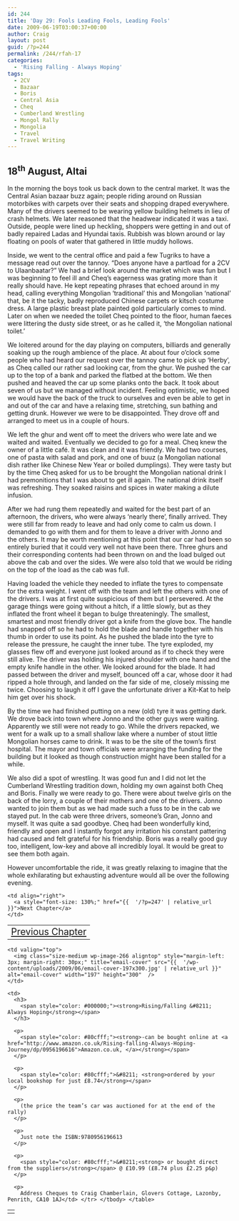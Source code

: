 ```yaml
---
id: 244
title: 'Day 29: Fools Leading Fools, Leading Fools'
date: 2009-06-19T03:00:37+00:00
author: Craig
layout: post
guid: /?p=244
permalink: /244/rfah-17
categories:
  - 'Rising Falling - Always Hoping'
tags:
  - 2CV
  - Bazaar
  - Boris
  - Central Asia
  - Cheq
  - Cumberland Wrestling
  - Mongol Rally
  - Mongolia
  - Travel
  - Travel Writing
---
```

## 18<sup>th</sup> August, Altai

In the morning the boys took us back down to the central market. It was the Central Asian bazaar buzz again; people riding around on Russian motorbikes with carpets over their seats and shopping draped everywhere. Many of the drivers seemed to be wearing yellow building helmets in lieu of crash helmets. We later reasoned that the headwear indicated it was a taxi. Outside, people were lined up heckling, shoppers were getting in and out of badly repaired Ladas and Hyundai taxis. Rubbish was blown around or lay floating on pools of water that gathered in little muddy hollows.

Inside, we went to the central office and paid a few Tugriks to have a message read out over the tannoy. “Does anyone have a partload for a 2CV to Ulaanbaatar?” We had a brief look around the market which was fun but I was beginning to feel ill and Cheq’s eagerness was grating more than it really should have. He kept repeating phrases that echoed around in my head, calling everything Mongolian ‘traditional’ this and Mongolian ‘national’ that, be it the tacky, badly reproduced Chinese carpets or kitsch costume dress. A large plastic breast plate painted gold particularly comes to mind. Later on when we needed the toilet Cheq pointed to the floor, human faeces were littering the dusty side street, or as he called it, ‘the Mongolian national toilet.’

We loitered around for the day playing on computers, billiards and generally soaking up the rough ambience of the place. At about four o’clock some people who had heard our request over the tannoy came to pick up ‘Herby’, as Cheq called our rather sad looking car, from the ghur. We pushed the car up to the top of a bank and parked the flatbed at the bottom. We then pushed and heaved the car up some planks onto the back. It took about seven of us but we managed without incident. Feeling optimistic, we hoped we would have the back of the truck to ourselves and even be able to get in and out of the car and have a relaxing time, stretching, sun bathing and getting drunk. However we were to be disappointed. They drove off and arranged to meet us in a couple of hours.

We left the ghur and went off to meet the drivers who were late and we waited and waited. Eventually we decided to go for a meal. Cheq knew the owner of a little café. It was clean and it was friendly. We had two courses, one of pasta with salad and pork, and one of buuz (a Mongolian national dish rather like Chinese New Year or boiled dumplings). They were tasty but by the time Cheq asked for us to be brought the Mongolian national drink I had premonitions that I was about to get ill again. The national drink itself was refreshing. They soaked raisins and spices in water making a dilute infusion.

After we had rung them repeatedly and waited for the best part of an afternoon, the drivers, who were always ‘nearly there’, finally arrived. They were still far from ready to leave and had only come to calm us down. I demanded to go with them and for them to leave a driver with Jonno and the others. It may be worth mentioning at this point that our car had been so entirely buried that it could very well not have been there. Three ghurs and their corresponding contents had been thrown on and the load bulged out above the cab and over the sides. We were also told that we would be riding on the top of the load as the cab was full.

Having loaded the vehicle they needed to inflate the tyres to compensate for the extra weight. I went off with the team and left the others with one of the drivers. I was at first quite suspicious of them but I persevered. At the garage things were going without a hitch, if a little slowly, but as they inflated the front wheel it began to bulge threateningly. The smallest, smartest and most friendly driver got a knife from the glove box. The handle had snapped off so he had to hold the blade and handle together with his thumb in order to use its point. As he pushed the blade into the tyre to release the pressure, he caught the inner tube. The tyre exploded, my glasses flew off and everyone just looked around as if to check they were still alive. The driver was holding his injured shoulder with one hand and the empty knife handle in the other. We looked around for the blade. It had passed between the driver and myself, bounced off a car, whose door it had ripped a hole through, and landed on the far side of me, closely missing me twice. Choosing to laugh it off I gave the unfortunate driver a Kit-Kat to help him get over his shock.

By the time we had finished putting on a new (old) tyre it was getting dark. We drove back into town where Jonno and the other guys were waiting. Apparently we still were not ready to go. While the drivers repacked, we went for a walk up to a small shallow lake where a number of stout little Mongolian horses came to drink. It was to be the site of the town’s first hospital. The mayor and town officials were arranging the funding for the building but it looked as though construction might have been stalled for a while.

We also did a spot of wrestling. It was good fun and I did not let the Cumberland Wrestling tradition down, holding my own against both Cheq and Boris. Finally we were ready to go. There were about twelve girls on the back of the lorry, a couple of their mothers and one of the drivers. Jonno wanted to join them but as we had made such a fuss to be in the cab we stayed put. In the cab were three drivers, someone’s Gran, Jonno and myself. It was quite a sad goodbye. Cheq had been wonderfully kind, friendly and open and I instantly forgot any irritation his constant pattering had caused and felt grateful for his friendship. Boris was a really good guy too, intelligent, low-key and above all incredibly loyal. It would be great to see them both again.

However uncomfortable the ride, it was greatly relaxing to imagine that the whole exhilarating but exhausting adventure would all be over the following evening.

<table border="0" width="100%">
  <tr>
    <td align="left">
      <a style="font-size: 130%;" href="{{  '/?p=237' | relative_url }}">Previous Chapter</a>
    </td>
    
    <td align="right">
      <a style="font-size: 130%;" href="{{  '/?p=247' | relative_url }}">Next Chapter</a>
    </td>
  </tr>
</table>

<table border="0">
  <tr>
    <td>
    </td>
    
    <td valign="top">
      <img class="size-medium wp-image-266 aligntop" style="margin-left: 3px; margin-right: 30px;" title="email-cover" src="{{  '/wp-content/uploads/2009/06/email-cover-197x300.jpg' | relative_url }}" alt="email-cover" width="197" height="300"  />
    </td>
    
    <td>
      <h3>
        <span style="color: #000000;"><strong>Rising/Falling &#8211; Always Hoping</strong></span>
      </h3>
      
      <p>
        <span style="color: #80cfff;"><strong>-can be bought online at <a href="http://www.amazon.co.uk/Rising-falling-Always-Hoping-Journey/dp/0956196616">Amazon.co.uk, </a></strong></span>
      </p>
      
      <p>
        <span style="color: #80cfff;">&#8211; <strong>ordered by your local bookshop for just £8.74</strong></span>
      </p>
      
      <p>
        (the price the team’s car was auctioned for at the end of the rally)
      </p>
      
      <p>
        Just note the ISBN:9780956196613
      </p>
      
      <p>
        <span style="color: #80cfff;">&#8211;<strong> or bought direct from the suppliers</strong></span> @ £10.99 (£8.74 plus £2.25 p&p)
      </p>
      
      <p>
        Address Cheques to Craig Chamberlain, Glovers Cottage, Lazonby, Penrith, CA10 1AJ</td> </tr> </tbody> </table>
